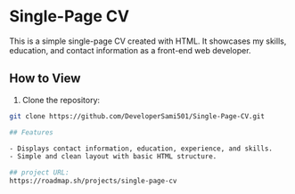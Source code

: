 # Single-Page CV

This is a simple single-page CV created with HTML. It showcases my skills, education, and contact information as a front-end web developer.

## How to View

1. Clone the repository:
```bash
git clone https://github.com/DeveloperSami501/Single-Page-CV.git

## Features

- Displays contact information, education, experience, and skills.
- Simple and clean layout with basic HTML structure.

## project URL:
https://roadmap.sh/projects/single-page-cv




